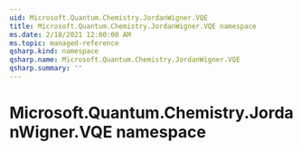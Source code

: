 ```yaml
---
uid: Microsoft.Quantum.Chemistry.JordanWigner.VQE
title: Microsoft.Quantum.Chemistry.JordanWigner.VQE namespace
ms.date: 2/18/2021 12:00:00 AM
ms.topic: managed-reference
qsharp.kind: namespace
qsharp.name: Microsoft.Quantum.Chemistry.JordanWigner.VQE
qsharp.summary: ''
---
```


# Microsoft.Quantum.Chemistry.JordanWigner.VQE namespace



